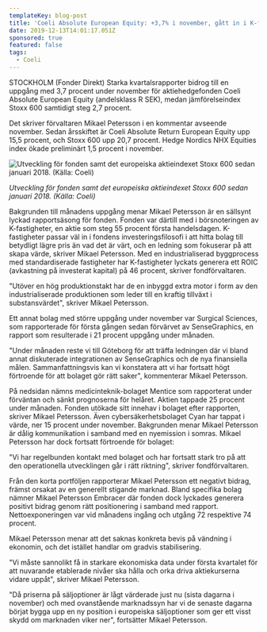 ```yaml
---
templateKey: blog-post
title: 'Coeli Absolute European Equity: +3,7% i november, gått in i K-fastigheter'
date: 2019-12-13T14:01:17.051Z
sponsored: true
featured: false
tags:
  - Coeli
---
```

STOCKHOLM (Fonder Direkt) Starka kvartalsrapporter bidrog till en uppgång med 3,7 procent under november för aktiehedgefonden Coeli Absolute European Equity (andelsklass R SEK), medan jämförelseindex Stoxx 600 samtidigt steg 2,7 procent.



Det skriver förvaltaren Mikael Petersson i en kommentar avseende november. Sedan årsskiftet är Coeli Absolute Return European Equity upp 15,5 procent, och Stoxx 600 upp 20,7 procent. Hedge Nordics NHX Equities index ökade preliminärt 1,5 procent i november.



![Utveckling för fonden samt det europeiska aktieindexet Stoxx 600 sedan januari 2018. (Källa: Coeli)](/img/coeli-eur.png "Utveckling för fonden samt det europeiska aktieindexet Stoxx 600 sedan januari 2018. (Källa: Coeli)")

_Utveckling för fonden samt det europeiska aktieindexet Stoxx 600 sedan januari 2018. (Källa: Coeli)_



Bakgrunden till månadens uppgång menar Mikael Petersson är en sällsynt lyckad rapportsäsong för fonden. Fonden var därtill med i börsnoteringen av K-fastigheter, en aktie som steg 55 procent första handelsdagen. K-fastigheter passar väl in i fondens investeringsfilosofi i att hitta bolag till betydligt lägre pris än vad det är värt, och en ledning som fokuserar på att skapa värde, skriver Mikael Petersson. Med en industrialiserad byggprocess med standardiserade fastigheter har K-fastigheter lyckats generera ett ROIC (avkastning på investerat kapital) på 46 procent, skriver fondförvaltaren.



"Utöver en hög produktionstakt har de en inbyggd extra motor i form av den industrialiserade produktionen som leder till en kraftig tillväxt i substansvärdet", skriver Mikael Petersson.



Ett annat bolag med större uppgång under november var Surgical Sciences, som rapporterade för första gången sedan förvärvet av SenseGraphics, en rapport som resulterade i 21 procent uppgång under månaden.



"Under månaden reste vi till Göteborg för att träffa ledningen där vi bland annat diskuterade integrationen av SenseGraphics och de nya finansiella målen. Sammanfattningsvis kan vi konstatera att vi har fortsatt högt förtroende för att bolaget gör rätt saker", kommenterar Mikael Petersson.



På nedsidan nämns medicinteknik-bolaget Mentice som rapporterat under förväntan och sänkt prognoserna för helåret. Aktien tappade 25 procent under månaden. Fonden utökade sitt innehav i bolaget efter rapporten, skriver Mikael Petersson. Även cybersäkerhetsbolaget Cyan har tappat i värde, ner 15 procent under november. Bakgrunden menar Mikael Petersson är dålig kommunikation i samband med en nyemission i somras. Mikael Petersson har dock fortsatt förtroende för bolaget:



"Vi har regelbunden kontakt med bolaget och har fortsatt stark tro på att den operationella utvecklingen går i rätt riktning", skriver fondförvaltaren.



Från den korta portföljen rapporterar Mikael Petersson ett negativt bidrag, främst orsakat av en generellt stigande marknad. Bland specifika bolag nämner Mikael Petersson Embracer där fonden dock lyckades generera positivt bidrag genom rätt positionering i samband med rapport. Nettoexponeringen var vid månadens ingång och utgång 72 respektive 74 procent.



Mikael Petersson menar att det saknas konkreta bevis på vändning i ekonomin, och det istället handlar om gradvis stabilisering.



"Vi måste sannolikt få in starkare ekonomiska data under första kvartalet för att nuvarande etablerade nivåer ska hålla och orka driva aktiekurserna vidare uppåt", skriver Mikael Petersson.



"Då priserna på säljoptioner är lågt värderade just nu (sista dagarna i november) och med ovanstående marknadssyn har vi de senaste dagarna börjat bygga upp en ny position i europeiska säljoptioner som ger ett visst skydd om marknaden viker ner", fortsätter Mikael Petersson.
